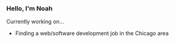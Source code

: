 ### Hello, I'm Noah

Currently working on...
- Finding a web/software development job in the Chicago area
